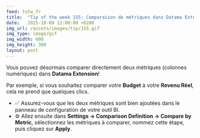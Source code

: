 ```yaml
---
feed: totw_fr
title:  "Tip of the week 155: Comparaison de métriques dans Datama Extension"
date:   2025-10-09 12:00:00 +0200
img_url: /assets/images/tip/155.gif
img_type: image/gif
img_width: 600
img_height: 300
layout: post
---
```


Vous pouvez désormais comparer directement deux métriques (colonnes numériques) dans **Datama Extension**!  

Par exemple, si vous souhaitez comparer votre **Budget** à votre **Revenu Réel**, cela ne prend que quelques clics.  

* ✅ Assurez-vous que les deux métriques sont bien ajoutées dans le panneau de configuration de votre outil BI.
* ⚙️ Allez ensuite dans **Settings → Comparison Definition → Compare by Metric**, sélectionnez les métriques à comparer, nommez cette étape, puis cliquez sur **Apply**.
